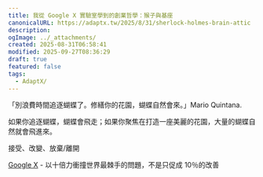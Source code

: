 ```yaml
---
title: 我從 Google X 實驗室學到的創業哲學：猴子與基座
canonicalURL: https://adaptx.tw/2025/8/31/sherlock-holmes-brain-attic
description:
ogImage: ../_attachments/
created: 2025-08-31T06:58:41
modified: 2025-09-27T08:36:29
draft: true
featured: false
tags:
  - AdaptX/
---
```


「別浪費時間追逐蝴蝶了。修繕你的花園，蝴蝶自然會來。」Mario Quintana.

如果你追逐蝴蝶，蝴蝶會飛走；如果你聚焦在打造一座美麗的花園，大量的蝴蝶自然就會飛進來。

接受、改變、放棄/離開

[Google X](https://x.company/) - 以十倍力衝撞世界最棘手的問題，不是只促成 10％的改善